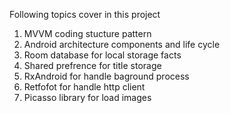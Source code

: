 Following topics cover in this project

1) MVVM coding stucture pattern
2) Android architecture components and life cycle
3) Room database for local storage facts
4) Shared prefrence for title storage
5) RxAndroid for handle baground process
6) Retfofot for handle http client
7) Picasso library for load images

